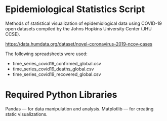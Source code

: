 # Epidemiological Statistics Script

Methods of statistical visualization of epidemiological data using COVID-19 open datasets compiled by the Johns Hopkins University Center (JHU CCSE).

https://data.humdata.org/dataset/novel-coronavirus-2019-ncov-cases

The following spreadsheets were used:

* time_series_covid19_confirmed_global.csv
* time_series_covid19_deaths_global.csv
* time_series_covid19_recovered_global.csv

# Required Python Libraries

Pandas — for data manipulation and analysis.
Matplotlib — for creating static visualizations.
